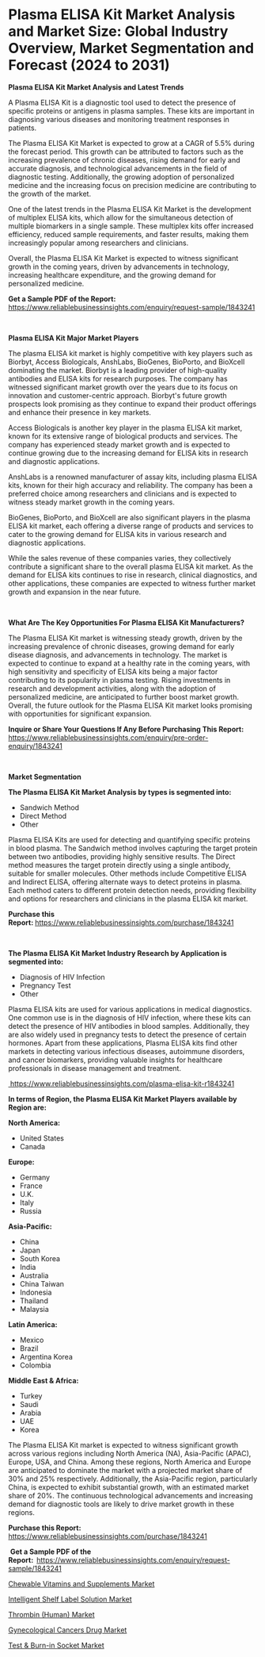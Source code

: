<p><h1>Plasma ELISA Kit Market Analysis and Market Size: Global Industry Overview, Market Segmentation and Forecast (2024 to 2031)</h1></p><p><strong>Plasma ELISA Kit Market Analysis and Latest Trends</strong></p>
<p><p>A Plasma ELISA Kit is a diagnostic tool used to detect the presence of specific proteins or antigens in plasma samples. These kits are important in diagnosing various diseases and monitoring treatment responses in patients.</p><p>The Plasma ELISA Kit Market is expected to grow at a CAGR of 5.5% during the forecast period. This growth can be attributed to factors such as the increasing prevalence of chronic diseases, rising demand for early and accurate diagnosis, and technological advancements in the field of diagnostic testing. Additionally, the growing adoption of personalized medicine and the increasing focus on precision medicine are contributing to the growth of the market.</p><p>One of the latest trends in the Plasma ELISA Kit Market is the development of multiplex ELISA kits, which allow for the simultaneous detection of multiple biomarkers in a single sample. These multiplex kits offer increased efficiency, reduced sample requirements, and faster results, making them increasingly popular among researchers and clinicians.</p><p>Overall, the Plasma ELISA Kit Market is expected to witness significant growth in the coming years, driven by advancements in technology, increasing healthcare expenditure, and the growing demand for personalized medicine.</p></p>
<p><strong>Get a Sample PDF of the Report:&nbsp;</strong> <a href="https://www.reliablebusinessinsights.com/enquiry/request-sample/1843241">https://www.reliablebusinessinsights.com/enquiry/request-sample/1843241</a></p>
<p>&nbsp;</p>
<p><strong>Plasma ELISA Kit Major Market Players</strong></p>
<p><p>The plasma ELISA kit market is highly competitive with key players such as Biorbyt, Access Biologicals, AnshLabs, BioGenes, BioPorto, and BioXcell dominating the market. Biorbyt is a leading provider of high-quality antibodies and ELISA kits for research purposes. The company has witnessed significant market growth over the years due to its focus on innovation and customer-centric approach. Biorbyt's future growth prospects look promising as they continue to expand their product offerings and enhance their presence in key markets.</p><p>Access Biologicals is another key player in the plasma ELISA kit market, known for its extensive range of biological products and services. The company has experienced steady market growth and is expected to continue growing due to the increasing demand for ELISA kits in research and diagnostic applications.</p><p>AnshLabs is a renowned manufacturer of assay kits, including plasma ELISA kits, known for their high accuracy and reliability. The company has been a preferred choice among researchers and clinicians and is expected to witness steady market growth in the coming years.</p><p>BioGenes, BioPorto, and BioXcell are also significant players in the plasma ELISA kit market, each offering a diverse range of products and services to cater to the growing demand for ELISA kits in various research and diagnostic applications.</p><p>While the sales revenue of these companies varies, they collectively contribute a significant share to the overall plasma ELISA kit market. As the demand for ELISA kits continues to rise in research, clinical diagnostics, and other applications, these companies are expected to witness further market growth and expansion in the near future.</p></p>
<p>&nbsp;</p>
<p><strong>What Are The Key Opportunities For Plasma ELISA Kit Manufacturers?</strong></p>
<p><p>The Plasma ELISA Kit market is witnessing steady growth, driven by the increasing prevalence of chronic diseases, growing demand for early disease diagnosis, and advancements in technology. The market is expected to continue to expand at a healthy rate in the coming years, with high sensitivity and specificity of ELISA kits being a major factor contributing to its popularity in plasma testing. Rising investments in research and development activities, along with the adoption of personalized medicine, are anticipated to further boost market growth. Overall, the future outlook for the Plasma ELISA Kit market looks promising with opportunities for significant expansion.</p></p>
<p><strong>Inquire or Share Your Questions If Any Before Purchasing This Report:</strong> <a href="https://www.reliablebusinessinsights.com/enquiry/pre-order-enquiry/1843241">https://www.reliablebusinessinsights.com/enquiry/pre-order-enquiry/1843241</a></p>
<p>&nbsp;</p>
<p><strong>Market Segmentation</strong></p>
<p><strong>The Plasma ELISA Kit Market Analysis by types is segmented into:</strong></p>
<p><ul><li>Sandwich Method</li><li>Direct Method</li><li>Other</li></ul></p>
<p><p>Plasma ELISA Kits are used for detecting and quantifying specific proteins in blood plasma. The Sandwich method involves capturing the target protein between two antibodies, providing highly sensitive results. The Direct method measures the target protein directly using a single antibody, suitable for smaller molecules. Other methods include Competitive ELISA and Indirect ELISA, offering alternate ways to detect proteins in plasma. Each method caters to different protein detection needs, providing flexibility and options for researchers and clinicians in the plasma ELISA kit market.</p></p>
<p><strong>Purchase this Report:&nbsp;</strong><a href="https://www.reliablebusinessinsights.com/purchase/1843241">https://www.reliablebusinessinsights.com/purchase/1843241</a></p>
<p>&nbsp;</p>
<p><strong>The Plasma ELISA Kit Market Industry Research by Application is segmented into:</strong></p>
<p><ul><li>Diagnosis of HIV Infection</li><li>Pregnancy Test</li><li>Other</li></ul></p>
<p><p>Plasma ELISA kits are used for various applications in medical diagnostics. One common use is in the diagnosis of HIV infection, where these kits can detect the presence of HIV antibodies in blood samples. Additionally, they are also widely used in pregnancy tests to detect the presence of certain hormones. Apart from these applications, Plasma ELISA kits find other markets in detecting various infectious diseases, autoimmune disorders, and cancer biomarkers, providing valuable insights for healthcare professionals in disease management and treatment.</p></p>
<p><a href="https://www.reliablebusinessinsights.com/plasma-elisa-kit-r1843241">&nbsp;https://www.reliablebusinessinsights.com/plasma-elisa-kit-r1843241</a></p>
<p><strong>In terms of Region, the Plasma ELISA Kit Market Players available by Region are:</strong></p>
<p>
    <p> <strong> North America: </strong>
        <ul>
            <li>United States</li>
            <li>Canada</li>
        </ul>
        </p> 
    <p> <strong> Europe: </strong>
        <ul>
            <li>Germany</li>
            <li>France</li>
            <li>U.K.</li>
            <li>Italy</li>
            <li>Russia</li>
        </ul>
        </p> 
    <p> <strong> Asia-Pacific: </strong>
        <ul>
            <li>China</li>
            <li>Japan</li>
            <li>South Korea</li>
            <li>India</li>
            <li>Australia</li>
            <li>China Taiwan</li>
            <li>Indonesia</li>
            <li>Thailand</li>
            <li>Malaysia</li>
        </ul>
        </p> 
    <p> <strong> Latin America: </strong>
        <ul>
            <li>Mexico</li>
            <li>Brazil</li>
            <li>Argentina Korea</li>
            <li>Colombia</li>
        </ul>
        </p> 
    <p> <strong> Middle East & Africa: </strong>
        <ul>
            <li>Turkey</li>
            <li>Saudi</li>
            <li>Arabia</li>
            <li>UAE</li>
            <li>Korea</li>
        </ul>
    </p>
    </p>
<p><p>The Plasma ELISA Kit market is expected to witness significant growth across various regions including North America (NA), Asia-Pacific (APAC), Europe, USA, and China. Among these regions, North America and Europe are anticipated to dominate the market with a projected market share of 30% and 25% respectively. Additionally, the Asia-Pacific region, particularly China, is expected to exhibit substantial growth, with an estimated market share of 20%. The continuous technological advancements and increasing demand for diagnostic tools are likely to drive market growth in these regions.</p></p>
<p><strong>Purchase this Report: </strong><a href="https://www.reliablebusinessinsights.com/purchase/1843241">https://www.reliablebusinessinsights.com/purchase/1843241</a></p>
<p>&nbsp;<strong>Get a Sample PDF of the Report:&nbsp;&nbsp;</strong><a href="https://www.reliablebusinessinsights.com/enquiry/request-sample/1843241">https://www.reliablebusinessinsights.com/enquiry/request-sample/1843241</a></p>
<p><strong></strong></p>
<p><p><a href="https://github.com/FredaSauer/Market-Research-Report-List-1/blob/main/chewable-vitamins-and-supplements-market.md">Chewable Vitamins and Supplements Market</a></p><p><a href="https://www.linkedin.com/pulse/global-intelligent-shelf-label-solution-market-size-trends-analysis-m26kf?trackingId=eVz8SzW9SzKV0B2E9NjkPA%3D%3D">Intelligent Shelf Label Solution Market</a></p><p><a href="https://github.com/hrhzhypq19/Market-Research-Report-List-1/blob/main/thrombin-human-market.md">Thrombin (Human) Market</a></p><p><a href="https://github.com/kishanagarner91/Market-Research-Report-List-1/blob/main/gynecological-cancers-drug-market.md">Gynecological Cancers Drug Market</a></p><p><a href="https://www.linkedin.com/pulse/test-burn-in-socket-market-outlook-forecast-from-2024-ge8se?trackingId=NavJYAMDR%2F%2BE91eJBrHmEA%3D%3D">Test & Burn-in Socket Market</a></p></p>